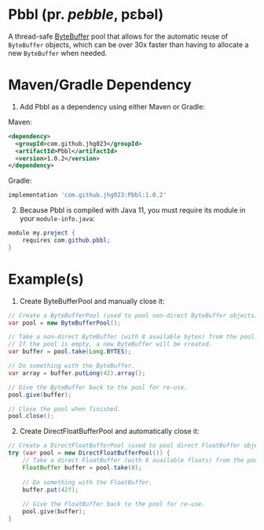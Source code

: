 # Pbbl (pr. _pebble_, pɛbəl)
A thread-safe [ByteBuffer](https://docs.oracle.com/en/java/javase/12/docs/api/java.base/java/nio/ByteBuffer.html) pool that allows for the automatic reuse of `ByteBuffer` objects, which can be over 30x faster than having to allocate a new `ByteBuffer` when needed.

# Maven/Gradle Dependency
 1. Add Pbbl as a dependency using either Maven or Gradle:

Maven:
```xml
<dependency>
  <groupId>com.github.jhg023</groupId>
  <artifactId>Pbbl</artifactId>
  <version>1.0.2</version>
</dependency>
```
Gradle:
```groovy
implementation 'com.github.jhg023:Pbbl:1.0.2'
```

 2. Because Pbbl is compiled with Java 11, you must require its module in your `module-info.java`:

```java
module my.project {
    requires com.github.pbbl;
}
```

# Example(s)
1. Create ByteBufferPool and manually close it:
```java
// Create a ByteBufferPool (used to pool non-direct ByteBuffer objects).
var pool = new ByteBufferPool();

// Take a non-direct ByteBuffer (with 8 available bytes) from the pool.
// If the pool is empty, a new ByteBuffer will be created.
var buffer = pool.take(Long.BYTES);

// Do something with the ByteBuffer.
var array = buffer.putLong(42).array();

// Give the ByteBuffer back to the pool for re-use.
pool.give(buffer);

// Close the pool when finished.
pool.close();
```
2. Create DirectFloatBufferPool and automatically close it:
```java
// Create a DirectFloatBufferPool (used to pool direct FloatBuffer objects).
try (var pool = new DirectFloatBufferPool()) {
    // Take a direct FloatBuffer (with 8 available floats) from the pool.
    FloatBuffer buffer = pool.take(8);
    
    // Do something with the FloatBuffer.
    buffer.put(42f);
    
    // Give the FloatBuffer back to the pool for re-use.
    pool.give(buffer);
}
```
